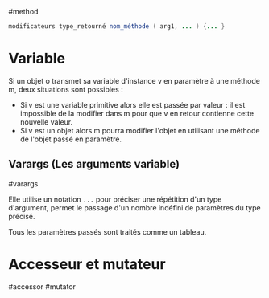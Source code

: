 #method

``` java
modificateurs type_retourné nom_méthode ( arg1, ... ) {... } 
```

# Variable

Si un objet o transmet sa variable d'instance v en paramètre à une méthode m, deux situations sont possibles :

- Si v est une variable primitive alors elle est passée par valeur : il est impossible de la modifier dans m pour que v en retour contienne cette nouvelle valeur.
- Si v est un objet alors m pourra modifier l'objet en utilisant une méthode de l'objet passé en paramètre. 

## Varargs (Les arguments variable)
#varargs

Elle utilise un notation `...` pour préciser une répétition d'un type d'argument, permet le passage d'un nombre indéfini de paramètres du type précisé.

Tous les paramètres passés sont traités comme un tableau.

# Accesseur et mutateur
#accessor #mutator 
